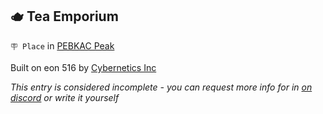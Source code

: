## 🫖 Tea Emporium

`🪧 Place` in [PEBKAC Peak](../refs/pebkac_peak.md)

Built on eon 516 by [Cybernetics Inc](../refs/cybernetics_inc.md)

_This entry is considered incomplete - you can request more info for in [on discord](<https://discord.com/channels/562910943848169472/1173922660489633802>) or write it yourself_

<!---
keywords:  ci, pebkac peak
aliases: 
-->